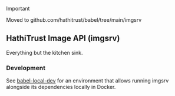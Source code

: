 > [!IMPORTANT]  
> Moved to github.com/hathitrust/babel/tree/main/imgsrv

## HathiTrust Image API (imgsrv)

Everything but the kitchen sink.

### Development

See [babel-local-dev](https://github.com/hathitrust/babel-local-dev/) for an
environment that allows running imgsrv alongside its dependencies locally in
Docker.
